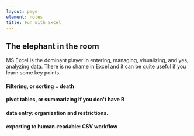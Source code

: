 ```yaml
---
layout: page
element: notes
title: Fun with Excel
---
```


## The elephant in the room
MS Excel is the dominant player in entering, managing, visualizing, 
and yes, analyzing data. There is no shame in Excel and it can 
be quite useful if you learn some key points. 

#### Filtering, or sorting = death

#### pivot tables, or summarizing if you don't have R

#### data entry: organization and restrictions.

#### exporting to human-readable: CSV workflow